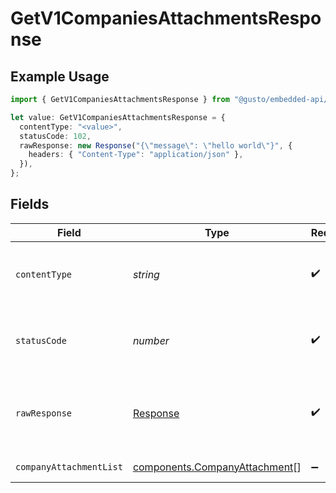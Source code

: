 # GetV1CompaniesAttachmentsResponse

## Example Usage

```typescript
import { GetV1CompaniesAttachmentsResponse } from "@gusto/embedded-api/models/operations/getv1companiesattachments.js";

let value: GetV1CompaniesAttachmentsResponse = {
  contentType: "<value>",
  statusCode: 102,
  rawResponse: new Response("{\"message\": \"hello world\"}", {
    headers: { "Content-Type": "application/json" },
  }),
};
```

## Fields

| Field                                                                          | Type                                                                           | Required                                                                       | Description                                                                    |
| ------------------------------------------------------------------------------ | ------------------------------------------------------------------------------ | ------------------------------------------------------------------------------ | ------------------------------------------------------------------------------ |
| `contentType`                                                                  | *string*                                                                       | :heavy_check_mark:                                                             | HTTP response content type for this operation                                  |
| `statusCode`                                                                   | *number*                                                                       | :heavy_check_mark:                                                             | HTTP response status code for this operation                                   |
| `rawResponse`                                                                  | [Response](https://developer.mozilla.org/en-US/docs/Web/API/Response)          | :heavy_check_mark:                                                             | Raw HTTP response; suitable for custom response parsing                        |
| `companyAttachmentList`                                                        | [components.CompanyAttachment](../../models/components/companyattachment.md)[] | :heavy_minus_sign:                                                             | Example response                                                               |